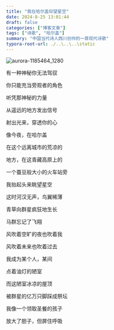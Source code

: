 ```yaml
---
title: "我在哈尔盖仰望星空"
date: 2024-8-25 13:01:44
draft: false
categories: ["博客文章"]
tags: ["诗歌", "哈尔盖"]
summary: "中国当代诗人西川创作的一首现代诗歌"
typora-root-url: ./..\..\..\static
---
```


![aurora-1185464_1280](/images/aurora-1185464_1280-1724551898730-1.jpg)

有一种神秘你无法驾驭

你只能充当旁观者的角色

听凭那神秘的力量

从遥远的地方发出信号

射出光来，穿透你的心

像今夜，在哈尔盖

在这个远离城市的荒凉的

地方，在这青藏高原上的

一个蚕豆般大小的火车站旁

我抬起头来眺望星空

这时河汉无声，鸟翼稀薄

青草向群星疯狂地生长

马群忘记了飞翔

风吹着空旷的夜也吹着我

风吹着未来也吹着过去

我成为某个人，某间

点着油灯的陋室

而这陋室冰凉的屋顶

被群星的亿万只脚踩成祭坛

我像一个领取圣餐的孩子

放大了胆子，但屏住呼吸
